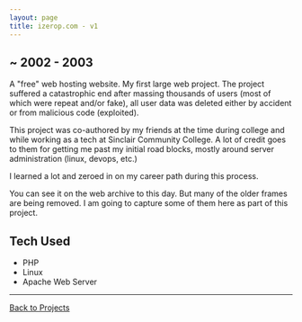 ```yaml
---
layout: page
title: izerop.com - v1
---
```



## ~ 2002 - 2003

A "free" web hosting website. My first large web project. The project suffered a catastrophic
end after massing thousands of users (most of which were repeat and/or fake), all user data was deleted either by accident or from malicious code (exploited).

This project was co-authored by my friends at the time during college and while working as a tech at Sinclair Community
College. A lot of credit goes to them for getting me past my initial road blocks, mostly around server administration (linux, devops, etc.)

I learned a lot and zeroed in on my career path during this process.

You can see it on the web archive to this day. But many of the older frames
are being removed. I am going to capture some of them here as part of this project.

## Tech Used

- PHP
- Linux
- Apache Web Server

------ 

[Back to Projects](/projects)
